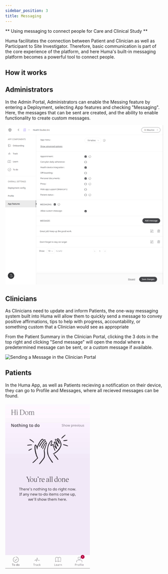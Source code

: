 ```yaml
---
sidebar_position: 3
title: Messaging
---
```


** Using messaging to connect people for Care and Clinical Study **

Huma facilitates the connection between Patient and Clinician as well as Participant to Site Investigator. Therefore, basic communication is part of the core experience of the platform, and here Huma's built-in messaging platform becomes a powerful tool to connect people. 

## How it works

## Administrators

In the Admin Portal, Administrators can enable the Messing feature by entering a Deployment, selecting App features and checking "Messaging". Here, the messages that can be sent are created, and the ability to enable functionality to create custom messages.

![Enabling messaging in the Admin Portal](./assets/ap-messaging.png)

## Clinicians

As Clinicians need to update and inform Patients, the one-way messaging system built into Huma will allow them to quickly send a message to convey positive affirmations, tips to help with progress, accountability, or something custom that a Clinician would see as appropriate

From the Patient Summary in the Clinician Portal, clicking the 3 dots in the top right and clicking "Send message" will open the modal where a predetermined message can be sent, or a custom message if available.

![Sending a Message in the Clinician Portal](./assets/cp-messaging.gif)

## Patients

In the Huma App, as well as Patients recieving a notification on their device, they can go to Profile and Messages, where all recieved messages can be found.

![Recieving a messages in the Huma App](./assets/messaging.gif)